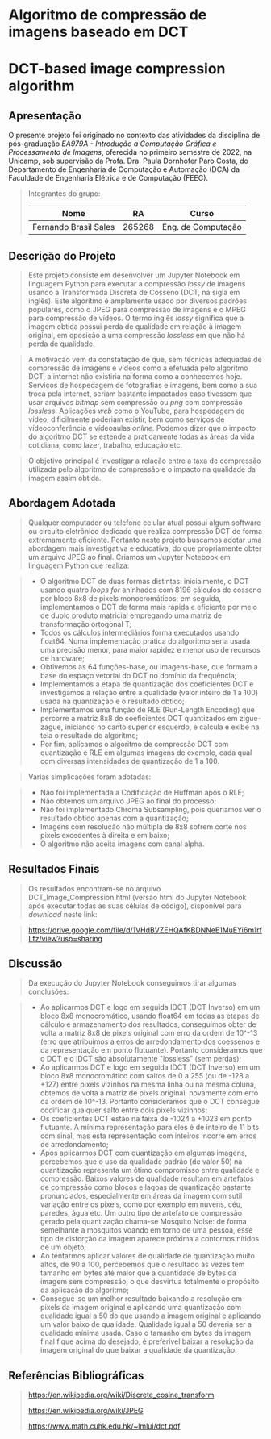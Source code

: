 # Algoritmo de compressão de imagens baseado em DCT
# DCT-based image compression algorithm

## Apresentação

O presente projeto foi originado no contexto das atividades da disciplina de pós-graduação *EA979A - Introdução a Computação Gráfica e Processamento de Imagens*, oferecida no primeiro semestre de 2022, na Unicamp, sob supervisão da Profa. Dra. Paula Dornhofer Paro Costa, do Departamento de Engenharia de Computação e Automação (DCA) da Faculdade de Engenharia Elétrica e de Computação (FEEC).

> Integrantes do grupo:
> 
> |Nome  | RA | Curso|
> |--|--|--|
> | Fernando Brasil Sales  | 265268  | Eng. de Computação |

## Descrição do Projeto

> Este projeto consiste em desenvolver um Jupyter Notebook em linguagem Python para executar a compressão *lossy* de imagens usando a Transformada Discreta de Cosseno (DCT, na sigla em inglês). Este algoritmo é amplamente usado por diversos padrões populares, como o JPEG para compressão de imagens e o MPEG para compressão de vídeos. O termo inglês *lossy* significa que a imagem obtida possui perda de qualidade em relação à imagem original, em oposição a uma compressão *lossless* em que não há perda de qualidade.

> A motivação vem da constatação de que, sem técnicas adequadas de compressão de imagens e vídeos como a efetuada pelo algoritmo DCT, a internet não existiria na forma como a conhecemos hoje. Serviços de hospedagem de fotografias e imagens, bem como a sua troca pela internet, seriam bastante impactados caso tivessem que usar arquivos *bitmap* sem compressão ou *png* com compressão *lossless*. Aplicações *web* como o YouTube, para hospedagem de vídeo, dificilmente poderiam existir, bem como serviços de vídeoconferência e vídeoaulas *online*. Podemos dizer que o impacto do algoritmo DCT se estende a praticamente todas as áreas da vida cotidiana, como lazer, trabalho, educação etc.

> O objetivo principal é investigar a relação entre a taxa de compressão utilizada pelo algoritmo de compressão e o impacto na qualidade da imagem assim obtida.

## Abordagem Adotada

> Qualquer computador ou telefone celular atual possui algum software ou circuito eletrônico dedicado que realiza compressão DCT de forma extremamente eficiente. Portanto neste projeto buscamos adotar uma abordagem mais investigativa e educativa, do que propriamente obter um arquivo JPEG ao final. Criamos um Jupyter Notebook em linguagem Python que realiza:

> - O algoritmo DCT de duas formas distintas: inicialmente, o DCT usando quatro *loops for* aninhados com 8196 cálculos de cosseno por bloco 8x8 de pixels monocromáticos; em seguida, implementamos o DCT de forma mais rápida e eficiente por meio de duplo produto matricial empregando uma matriz de transformação ortogonal T;
> - Todos os cálculos intermediários forma executados usando float64. Numa implementação prática do algoritmo seria usada uma precisão menor, para maior rapidez e menor uso de recursos de hardware;
> - Obtivemos as 64 funções-base, ou imagens-base, que formam a base do espaço vetorial do DCT no domínio da frequência;
> - Implementamos a etapa de quantização dos coeficientes DCT e investigamos a relação entre a qualidade (valor inteiro de 1 a 100) usada na quantização e o resultado obtido;
> - Implementamos uma função de RLE (Run-Length Encoding) que percorre a matriz 8x8 de coeficientes DCT quantizados em zigue-zague, iniciando no canto superior esquerdo, e calcula e exibe na tela o resultado do algoritmo;
> - Por fim, aplicamos o algoritmo de compressão DCT com quantização e RLE em algumas imagens de exemplo, cada qual com diversas intensidades de quantização de 1 a 100.

> Várias simplicações foram adotadas:

> - Não foi implementada a Codificação de Huffman após o RLE;
> - Não obtemos um arquivo JPEG ao final do processo;
> - Não foi implementado Chroma Subsampling, pois queríamos ver o resultado obtido apenas com a quantização;
> - Imagens com resolução não múltipla de 8x8 sofrem corte nos pixels excedentes à direita e em baixo;
> - O algoritmo não aceita imagens com canal alpha.

## Resultados Finais

> Os resultados encontram-se no arquivo DCT_Image_Compression.html (versão html do Jupyter Notebook após executar todas as suas células de código), disponível para *download* neste link:

> https://drive.google.com/file/d/1VHdBVZEHQAfKBDNNeE1MuEYi6m1rfLfz/view?usp=sharing

## Discussão

> Da execução do Jupyter Notebook conseguimos tirar algumas conclusões:

> - Ao aplicarmos DCT e logo em seguida IDCT (DCT Inverso) em um bloco 8x8 monocromático, usando float64 em todas as etapas de cálculo e armazenamento dos resultados, conseguimos obter de volta a matriz 8x8 de pixels original com erro da ordem de 10^-13 (erro que atribuímos a erros de arredondamento dos coessenos e da representação em ponto flutuante). Portanto consideramos que o DCT e o IDCT são absolutamente "lossless" (sem perdas);
> - Ao aplicarmos DCT e logo em seguida IDCT (DCT Inverso) em um bloco 8x8 monocromático com saltos de 0 a 255 (ou de -128 a +127) entre pixels vizinhos na mesma linha ou na mesma coluna, obtemos de volta a matriz de pixels original, novamente com erro da ordem de 10^-13. Portanto consideramos que o DCT consegue codificar qualquer salto entre dois pixels vizinhos;
> - Os coeficientes DCT estão na faixa de -1024 a +1023 em ponto flutuante. A mínima representação para eles é de inteiro de 11 bits com sinal, mas esta representação com inteiros incorre em erros de arredondamento;
> - Após aplicarmos DCT com quantização em algumas imagens, percebemos que o uso da qualidade padrão (de valor 50) na quantização representa um ótimo compromisso entre qualidade e compressão. Baixos valores de qualidade resultam em artefatos de compressão como blocos e lagoas de quantização bastante pronunciados, especialmente em áreas da imagem com sutil variação entre os pixels, como por exemplo em nuvens, céu, paredes, água etc. Um outro tipo de artefato de compressão gerado pela quantização chama-se Mosquito Noise: de forma semelhante a mosquitos voando em torno de uma pessoa, esse tipo de distorção da imagem aparece próxima a contornos nítidos de um objeto;
> - Ao tentarmos aplicar valores de qualidade de quantização muito altos, de 90 a 100, percebemos que o resultado às vezes tem tamanho em bytes até maior que a quantidade de bytes da imagem sem compressão, o que desvirtua totalmente o propósito da aplicação do algoritmo;
> - Consegue-se um melhor resultado baixando a resolução em pixels da imagem original e aplicando uma quantização com qualidade igual a 50 do que usando a imagem original e aplicando um valor baixo de qualidade. Qualidade igual a 50 deveria ser a qualidade mínima usada. Caso o tamanho em bytes da imagem final fique acima do desejado, é preferível baixar a resolução da imagem original do que baixar a qualidade da quantização.

## Referências Bibliográficas

> https://en.wikipedia.org/wiki/Discrete_cosine_transform
> 
> https://en.wikipedia.org/wiki/JPEG
> 
> https://www.math.cuhk.edu.hk/~lmlui/dct.pdf
